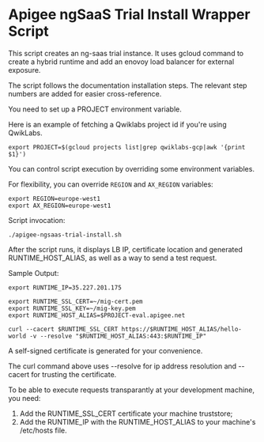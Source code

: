 # Apigee ngSaaS Trial Install Wrapper Script

This script creates an ng-saas trial instance. It uses gcloud command to create a hybrid runtime and add an enovoy load balancer for external exposure.

The script follows the documentation installation steps. The relevant step numbers are added for easier cross-reference.



You need to set up a PROJECT environment variable.

Here is an example of fetching a Qwiklabs project id if you're using QwikLabs.
```
export PROJECT=$(gcloud projects list|grep qwiklabs-gcp|awk '{print $1}')
```

You can control script execution by overriding some environment variables.

For flexibility, you can override `REGION` and `AX_REGION` variables:

```
export REGION=europe-west1
export AX_REGION=europe-west1
```

Script invocation:

```
./apigee-ngsaas-trial-install.sh
```

After the script runs, it displays LB IP, certificate location and generated RUNTIME_HOST_ALIAS, as well as a way to send a test request.

Sample Output:
```
export RUNTIME_IP=35.227.201.175

export RUNTIME_SSL_CERT=~/mig-cert.pem                                                                                                                                  
export RUNTIME_SSL_KEY=~/mig-key.pem                                                                                                                                    
export RUNTIME_HOST_ALIAS=$PROJECT-eval.apigee.net 

curl --cacert $RUNTIME_SSL_CERT https://$RUNTIME_HOST_ALIAS/hello-world -v --resolve "$RUNTIME_HOST_ALIAS:443:$RUNTIME_IP"
```

A self-signed certificate is generated for your convenience. 

The curl command above uses --resolve for ip address resolution and --cacert for trusting the certificate.

To be able to execute requests transparantly at your development machine, you need:

1. Add the RUNTIME_SSL_CERT certificate your machine truststore;
2. Add the RUNTIME_IP with the RUNTIME_HOST_ALIAS to your machine's /etc/hosts file.



